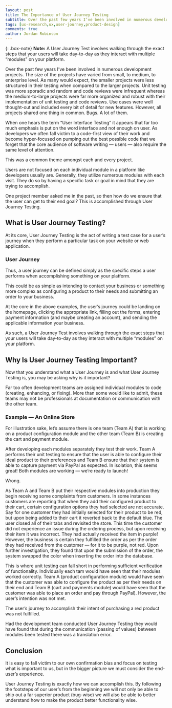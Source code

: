 ```yaml
---
layout: post
title: The Importance of User Journey Testing
subtitle: Over the past few years I’ve been involved in numerous development projects. The size of the projects have varied from small, to medium, to enterprise level. As many would expect, the smaller projects were less structured in their testing when compared to the larger projects. Unit testing was more sporadic and random and code reviews were infrequent whereas the medium-to-large projects were far more organized and robust with their implementation of unit testing and code reviews. Use cases were well thought-out and included every bit of detail for new features. However, all projects shared one thing in common. Bugs. A lot of them.
tags: [ux-research,ux,user-journey,product-design]
comments: true
author: Jordan Robinson
---
```


{: .box-note}
**Note:** A User Journey Test involves walking through the exact steps that your users will take day-to-day as they interact with multiple “modules” on your platform.

Over the past few years I’ve been involved in numerous development projects. The size of the projects have varied from small, to medium, to enterprise level. As many would expect, the smaller projects were less structured in their testing when compared to the larger projects. Unit testing was more sporadic and random and code reviews were infrequent whereas the medium-to-large projects were far more organized and robust with their implementation of unit testing and code reviews. Use cases were well thought-out and included every bit of detail for new features. However, all projects shared one thing in common. Bugs. A lot of them.

When one hears the term “User Interface Testing” it appears that far too much emphasis is put on the word interface and not enough on user. As developers we often fall victim to a code-first view of their work and become hyper-focused on pumping out the best possible code that we forget that the core audience of software writing — users — also require the same level of attention.

This was a common theme amongst each and every project.

Users are not focused on each individual module in a platform like developers usually are. Generally, they utilize numerous modules with each visit. They do so by having a specific task or goal in mind that they are trying to accomplish.

One project member asked me in the past, so then how do we ensure that the user can get to their end goal? This is accomplished through User Journey Testing.

## What is User Journey Testing?

At its core, User Journey Testing is the act of writing a test case for a user’s journey when they perform a particular task on your website or web application.

### User Journey

Thus, a user journey can be defined simply as the specific steps a user performs when accomplishing something on your platform.

This could be as simple as intending to contact your business or something more complex as configuring a product to their needs and submitting an order to your business.

At the core in the above examples, the user’s journey could be landing on the homepage, clicking the appropriate link, filling out the forms, entering payment information (and maybe creating an account), and sending the applicable information your business.

As such, a User Journey Test involves walking through the exact steps that your users will take day-to-day as they interact with multiple “modules” on your platform.

## Why Is User Journey Testing Important?

Now that you understand what a User Journey is and what User Journey Testing is, you may be asking why is it important?

Far too often development teams are assigned individual modules to code (creating, enhancing, or fixing). More than some would like to admit, these teams may not be professionals at documentation or communication with the other team.

### Example — An Online Store

For illustration sake, let’s assume there is one team (Team A) that is working on a product configuration module and the other team (Team B) is creating the cart and payment module.

After developing each modules separately they test their work. Team A performs their unit testing to ensure that the user is able to configure their ideal product to their preferences and Team B ensure that their system is able to capture payment via PayPal as expected. In isolation, this seems great! Both modules are working — we’re ready to launch!

Wrong.

As Team A and Team B put their respective modules into production they begin receiving some complaints from customers. In some instances customers are reporting that when they add their configured product to their cart, certain configuration options they had selected are not accurate. Say for one customer they had initially selected for their product to be red, but upon being added to their cart it reverted back to the default blue. The user closed all of their tabs and revisited the store. This time the customer did not experience an issue during the ordering process, but upon receiving their item it was incorrect. They had actually received the item in purple! However, the business is certain they fulfilled the order as per the order they had received from the customer — for it to be purple, not red. Upon further investigation, they found that upon the submission of the order, the system swapped the color when inserting the order into the database.

This is where unit testing can fall short in performing sufficient verification of functionality. Individually each tam would have seen that their modules worked correctly. Team A (product configuration module) would have seen that the customer was able to configure the product as per their needs on their end and Team B (cart and payments module) would have seen that the customer was able to place an order and pay through PayPal). However, the user’s intention was not met.

The user’s journey to accomplish their intent of purchasing a red product was not fulfilled.

Had the development team conducted User Journey Testing they would have found that during the communication (passing of values) between modules been tested there was a translation error.

## Conclusion

It is easy to fall victim to our own confirmation bias and focus on testing what is important to us, but in the bigger picture we must consider the end-user’s experience.

User Journey Testing is exactly how we can accomplish this. By following the footsteps of our user’s from the beginning we will not only be able to ship out a far superior product (bug-wise) we will also be able to better understand how to make the product better functionality wise.